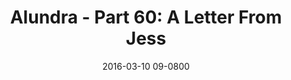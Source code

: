 ---
layout: entry.pug
title: "Alundra - Part 60: A Letter From Jess"
date: 2016-03-10 09-0800
publishDate: 2017-10-31 12:00:00 -0800
categories: playthroughs alundra
draft: true
---